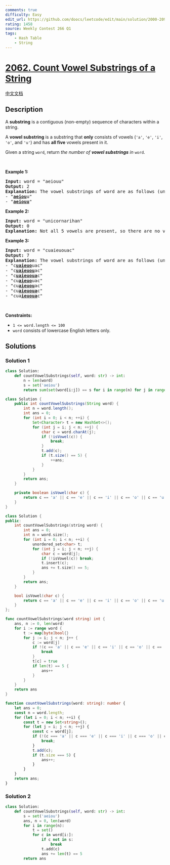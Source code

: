 ```yaml
---
comments: true
difficulty: Easy
edit_url: https://github.com/doocs/leetcode/edit/main/solution/2000-2099/2062.Count%20Vowel%20Substrings%20of%20a%20String/README_EN.md
rating: 1458
source: Weekly Contest 266 Q1
tags:
    - Hash Table
    - String
---
```


<!-- problem:start -->

# [2062. Count Vowel Substrings of a String](https://leetcode.com/problems/count-vowel-substrings-of-a-string)

[中文文档](/solution/2000-2099/2062.Count%20Vowel%20Substrings%20of%20a%20String/README.md)

## Description

<!-- description:start -->

<p>A <strong>substring</strong> is a contiguous (non-empty) sequence of characters within a string.</p>

<p>A <strong>vowel substring</strong> is a substring that <strong>only</strong> consists of vowels (<code>&#39;a&#39;</code>, <code>&#39;e&#39;</code>, <code>&#39;i&#39;</code>, <code>&#39;o&#39;</code>, and <code>&#39;u&#39;</code>) and has <strong>all five</strong> vowels present in it.</p>

<p>Given a string <code>word</code>, return <em>the number of <strong>vowel substrings</strong> in</em> <code>word</code>.</p>

<p>&nbsp;</p>
<p><strong class="example">Example 1:</strong></p>

<pre>
<strong>Input:</strong> word = &quot;aeiouu&quot;
<strong>Output:</strong> 2
<strong>Explanation:</strong> The vowel substrings of word are as follows (underlined):
- &quot;<strong><u>aeiou</u></strong>u&quot;
- &quot;<strong><u>aeiouu</u></strong>&quot;
</pre>

<p><strong class="example">Example 2:</strong></p>

<pre>
<strong>Input:</strong> word = &quot;unicornarihan&quot;
<strong>Output:</strong> 0
<strong>Explanation:</strong> Not all 5 vowels are present, so there are no vowel substrings.
</pre>

<p><strong class="example">Example 3:</strong></p>

<pre>
<strong>Input:</strong> word = &quot;cuaieuouac&quot;
<strong>Output:</strong> 7
<strong>Explanation:</strong> The vowel substrings of word are as follows (underlined):
- &quot;c<strong><u>uaieuo</u></strong>uac&quot;
- &quot;c<strong><u>uaieuou</u></strong>ac&quot;
- &quot;c<strong><u>uaieuoua</u></strong>c&quot;
- &quot;cu<strong><u>aieuo</u></strong>uac&quot;
- &quot;cu<strong><u>aieuou</u></strong>ac&quot;
- &quot;cu<strong><u>aieuoua</u></strong>c&quot;
- &quot;cua<strong><u>ieuoua</u></strong>c&quot;
</pre>

<p>&nbsp;</p>
<p><strong>Constraints:</strong></p>

<ul>
	<li><code>1 &lt;= word.length &lt;= 100</code></li>
	<li><code>word</code> consists of lowercase English letters only.</li>
</ul>

<!-- description:end -->

## Solutions

<!-- solution:start -->

### Solution 1

<!-- tabs:start -->

```python
class Solution:
    def countVowelSubstrings(self, word: str) -> int:
        n = len(word)
        s = set('aeiou')
        return sum(set(word[i:j]) == s for i in range(n) for j in range(i + 1, n + 1))
```

```java
class Solution {
    public int countVowelSubstrings(String word) {
        int n = word.length();
        int ans = 0;
        for (int i = 0; i < n; ++i) {
            Set<Character> t = new HashSet<>();
            for (int j = i; j < n; ++j) {
                char c = word.charAt(j);
                if (!isVowel(c)) {
                    break;
                }
                t.add(c);
                if (t.size() == 5) {
                    ++ans;
                }
            }
        }
        return ans;
    }

    private boolean isVowel(char c) {
        return c == 'a' || c == 'e' || c == 'i' || c == 'o' || c == 'u';
    }
}
```

```cpp
class Solution {
public:
    int countVowelSubstrings(string word) {
        int ans = 0;
        int n = word.size();
        for (int i = 0; i < n; ++i) {
            unordered_set<char> t;
            for (int j = i; j < n; ++j) {
                char c = word[j];
                if (!isVowel(c)) break;
                t.insert(c);
                ans += t.size() == 5;
            }
        }
        return ans;
    }

    bool isVowel(char c) {
        return c == 'a' || c == 'e' || c == 'i' || c == 'o' || c == 'u';
    }
};
```

```go
func countVowelSubstrings(word string) int {
	ans, n := 0, len(word)
	for i := range word {
		t := map[byte]bool{}
		for j := i; j < n; j++ {
			c := word[j]
			if !(c == 'a' || c == 'e' || c == 'i' || c == 'o' || c == 'u') {
				break
			}
			t[c] = true
			if len(t) == 5 {
				ans++
			}
		}
	}
	return ans
}
```

```ts
function countVowelSubstrings(word: string): number {
    let ans = 0;
    const n = word.length;
    for (let i = 0; i < n; ++i) {
        const t = new Set<string>();
        for (let j = i; j < n; ++j) {
            const c = word[j];
            if (!(c === 'a' || c === 'e' || c === 'i' || c === 'o' || c === 'u')) {
                break;
            }
            t.add(c);
            if (t.size === 5) {
                ans++;
            }
        }
    }
    return ans;
}
```

<!-- tabs:end -->

<!-- solution:end -->

<!-- solution:start -->

### Solution 2

<!-- tabs:start -->

```python
class Solution:
    def countVowelSubstrings(self, word: str) -> int:
        s = set('aeiou')
        ans, n = 0, len(word)
        for i in range(n):
            t = set()
            for c in word[i:]:
                if c not in s:
                    break
                t.add(c)
                ans += len(t) == 5
        return ans
```

<!-- tabs:end -->

<!-- solution:end -->

<!-- problem:end -->
